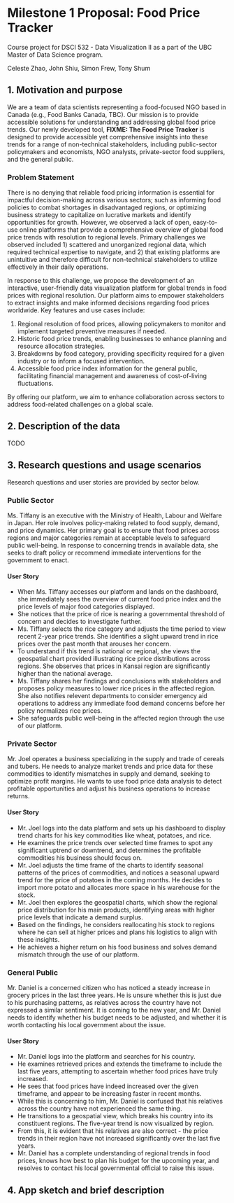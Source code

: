 # Milestone 1 Proposal: Food Price Tracker
Course project for DSCI 532 - Data Visualization II as a part of the UBC Master of Data Science program. 

Celeste Zhao, John Shiu, Simon Frew, Tony Shum


## 1. Motivation and purpose
We are a team of data scientists representing a food-focused NGO based in Canada (e.g., Food Banks Canada, TBC). 
Our mission is to provide accessible solutions for understanding and addressing global food price trends. 
Our newly developed tool, **FIXME: The Food Price Tracker** is designed to provide accessible yet comprehensive insights into these trends for a range of non-technical stakeholders, including public-sector policymakers and economists, NGO analysts, private-sector food suppliers, and the general public.

### Problem Statement
There is no denying that reliable food pricing information is essential for impactful decision-making across various sectors; such as informing food policies to combat shortages in disadvantaged regions, or optimizing business strategy to capitalize on lucrative markets and identify opportunities for growth. 
However, we observed a lack of open, easy-to-use online platforms that provide a comprehensive overview of global food price trends with resolution to regional levels. 
Primary challenges we observed included 1) scattered and unorganized regional data, which required technical expertise to navigate, and 2) that existing platforms are unintuitive and therefore difficult for non-technical stakeholders to utilize effectively in their daily operations.

In response to this challenge, we propose the development of an interactive, user-friendly data visualization platform for global trends in food prices with regional resolution. 
Our platform aims to empower stakeholders to extract insights and make informed decisions regarding food prices worldwide. 
Key features and use cases include:

1. Regional resolution of food prices, allowing policymakers to monitor and implement targeted preventive measures if needed.
2. Historic food price trends, enabling businesses to enhance planning and resource allocation strategies. 
3. Breakdowns by food category, providing specificity required for a given industry or to inform a focused intervention. 
4. Accessible food price index information for the general public, facilitating financial management and awareness of cost-of-living fluctuations.

By offering our platform, we aim to enhance collaboration across sectors to address food-related challenges on a global scale.

## 2. Description of the data
TODO


## 3. Research questions and usage scenarios
Research questions and user stories are provided by sector below.

### Public Sector
Ms. Tiffany is an executive with the Ministry of Health, Labour and Welfare in Japan. 
Her role involves policy-making related to food supply, demand, and price dynamics. 
Her primary goal is to ensure that food prices across regions and major categories remain at acceptable levels to safeguard public well-being. 
In response to concerning trends in available data, she seeks to draft policy or recommend immediate interventions for the government to enact.

#### User Story
- When Ms. Tiffany accesses our platform and lands on the dashboard, she immediately sees the overview of current food price index and the price levels of major food categories displayed.
- She notices that the price of rice is nearing a governmental threshold of concern and decides to investigate further.
- Ms. Tiffany selects the rice category and adjusts the time period to view recent 2-year price trends. 
She identifies a slight upward trend in rice prices over the past month that arouses her concern.
- To understand if this trend is national or regional, she views the geospatial chart provided illustrating rice price distributions across regions. She observes that prices in Kansai region are significantly higher than the national average.
- Ms. Tiffany shares her findings and conclusions with stakeholders and proposes policy measures to lower rice prices in the affected region. She also notifies relevent departments to consider emergency aid operations to address any immediate food demand concerns before her policy normalizes rice prices.
- She safeguards public well-being in the affected region through the use of our platform.

### Private Sector
Mr. Joel operates a business specializing in the supply and trade of cereals and tubers. 
He needs to analyze market trends and price data for these commodities to identify mismatches in supply and demand, seeking to optimize profit margins. 
He wants to use food price data analysis to detect profitable opportunities and adjust his business operations to increase returns.

#### User Story
- Mr. Joel logs into the data platform and sets up his dashboard to display trend charts for his key commodities like wheat, potatoes, and rice.
- He examines the price trends over selected time frames to spot any significant uptrend or downtrend, and determines the profitable commodities his business should focus on.
- Mr. Joel adjusts the time frame of the charts to identify seasonal patterns of the prices of commodities, and notices a seasonal upward trend for the price of potatoes in the coming months. He decides to import more potato and allocates more space in his warehouse for the stock.
- Mr. Joel then explores the geospatial charts, which show the regional price distribution for his main products, identifying areas with higher price levels that indicate a demand surplus.
- Based on the findings, he considers reallocating his stock to regions where he can sell at higher prices and plans his logistics to align with these insights.
- He achieves a higher return on his food business and solves demand mismatch through the use of our platform.

### General Public
Mr. Daniel is a concerned citizen who has noticed a steady increase in grocery prices in the last three years. 
He is unsure whether this is just due to his purchasing patterns, as relatives across the country have not expressed a similar sentiment. 
It is coming to the new year, and Mr. Daniel needs to identify whether his budget needs to be adjusted, and whether it is worth contacting his local government about the issue. 

#### User Story 
- Mr. Daniel logs into the platform and searches for his country.
- He examines retrieved prices and extends the timeframe to include the last five years, attempting to ascertain whether food prices have truly increased. 
- He sees that food prices have indeed increased over the given timeframe, and appear to be increasing faster in recent months. 
- While this is concerning to him, Mr. Daniel is confused that his relatives across the country have not experienced the same thing. 
- He transitions to a geospatial view, which breaks his country into its constituent regions. The five-year trend is now visualized by region. 
- From this, it is evident that his relatives are also correct - the price trends in their region have not increased significantly over the last five years. 
- Mr. Daniel has a complete understanding of regional trends in food prices, knows how best to plan his budget for the upcoming year, and resolves to contact his local governmental official to raise this issue.

## 4. App sketch and brief description